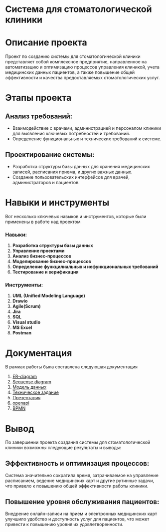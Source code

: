 # Cистема для стоматологической клиники

# Описание проекта
Проект по созданию системы для стоматологической клиники представляет собой комплексное предприятие, направленное на автоматизацию и оптимизацию процессов управления клиникой, учета медицинских данных пациентов, а также повышение общей эффективности и качества предоставляемых стоматологических услуг.

# Этапы проекта
## Анализ требований:
- Взаимодействие с врачами, администрацией и персоналом клиники для выявления ключевых потребностей и требований.
- Определение функциональных и технических требований к системе.
## Проектирование системы:
- Разработка структуры базы данных для хранения медицинских записей, расписания приема, и других важных данных.
- Создание пользовательских интерфейсов для врачей, администраторов и пациентов.

# Навыки и инструменты
Вот несколько ключевых навыков и инструментов, которые были применены в работе над проектом

### Навыки:
1. **Разработка структуры базы данных** 
2. **Управление проектами**
3. **Анализ бизнес-процессов**
4. **Моделирование бизнес-процессов**
5. **Определение функцилнальных и нефункциональных требований**
6. **Тестирование и верификация** 

### Инструменты:
1. **UML (Unified Modeling Language)**
2. **Drawio**
3. **Agile(Scrum)** 
4. **Jira** 
5. **SQL** 
6. **Visual studio** 
7. **MS Excel** 
8. **Postman** 

# Документация
В рамках работы была составлена следуюшая документация
1.  [ER-diagram](https://github.com/pandorria/My-first-System-analysis-project/blob/05bc57168d0e76872c2a9fa048492070bddb5229/ER-diagram.drawio)
2.  [Sequense diagram](https://github.com/pandorria/My-first-System-analysis-project/blob/819365e7d0e66d0c0c2f0539f51232bb7ab7b30a/Sequense%20diagram.drawio)
3.  [Модель данных](https://github.com/pandorria/My-first-System-analysis-project/blob/05bc57168d0e76872c2a9fa048492070bddb5229/ER-diagram.drawio)
4.  [Техническое задание](https://github.com/pandorria/My-first-System-analysis-project/blob/05bc57168d0e76872c2a9fa048492070bddb5229/ER-diagram.drawio)
5.  [Презентация](https://github.com/pandorria/My-first-System-analysis-project/blob/05bc57168d0e76872c2a9fa048492070bddb5229/ER-diagram.drawio)
6.  [openapi](https://github.com/pandorria/My-first-System-analysis-project/blob/05bc57168d0e76872c2a9fa048492070bddb5229/openapi.yaml)
7.  [BPMN](https://github.com/pandorria/My-first-System-analysis-project/blob/c70f3b679acb5caf1ea2f034b829662e3ab89694/BPMN.wsd) 

# Вывод
По завершении проекта создания системы для стоматологической клиники возможны следующие результаты и выводы:

## Эффективность и оптимизация процессов:
Система значительно сократила время, затрачиваемое на управление расписанием, ведение медицинских карт и другие рутинные задачи, что привело к повышению общей эффективности работы клиники.
## Повышение уровня обслуживания пациентов:
Внедрение онлайн-записи на прием и электронных медицинских карт улучшило удобство и доступность услуг для пациентов, что может привести к повышению уровня их удовлетворенности.
